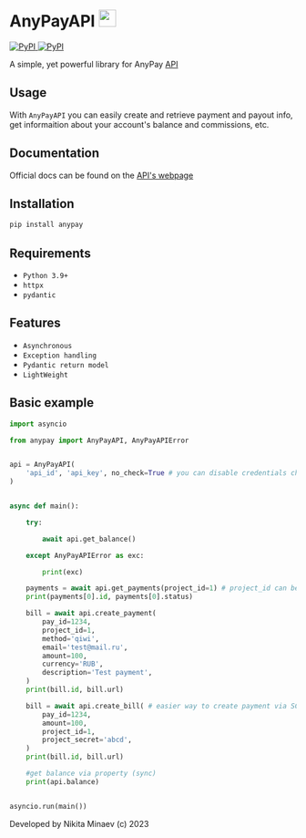 <div align="left">
    <h1>AnyPayAPI <img src="https://anypay.io/template/img/main/logo-start.svg" width=30 height=30></h1>
    <p align="left" >
        <a href="https://pypi.org/project/anypay/">
            <img src="https://img.shields.io/pypi/v/anypay?style=flat-square" alt="PyPI">
        </a>
        <a href="https://pypi.org/project/anypay/">
            <img src="https://img.shields.io/pypi/dm/anypay?style=flat-square" alt="PyPI">
        </a>
    </p>
</div>

A simple, yet powerful library for AnyPay [API](https://anypay.io/doc/api)


## Usage

With ``AnyPayAPI`` you can easily create and retrieve payment and payout info, get informaition about your account's balance and commissions, etc.

## Documentation

Official docs can be found on the [API's webpage](https://anypay.io/doc/api)

## Installation

```bash
pip install anypay
```

## Requirements

 - ``Python 3.9+``
 - ``httpx``
 - ``pydantic``

## Features

 - ``Asynchronous``
 - ``Exception handling``
 - ``Pydantic return model``
 - ``LightWeight``

## Basic example

```python
import asyncio

from anypay import AnyPayAPI, AnyPayAPIError


api = AnyPayAPI(
    'api_id', 'api_key', no_check=True # you can disable credentials check
) 


async def main():

    try:

        await api.get_balance()

    except AnyPayAPIError as exc:

        print(exc)

    payments = await api.get_payments(project_id=1) # project_id can be provided in __init__
    print(payments[0].id, payments[0].status)

    bill = await api.create_payment(
        pay_id=1234,
        project_id=1,
        method='qiwi',
        email='test@mail.ru',
        amount=100, 
        currency='RUB', 
        description='Test payment', 
    )
    print(bill.id, bill.url)

    bill = await api.create_bill( # easier way to create payment via SCI
        pay_id=1234,
        amount=100,
        project_id=1,
        project_secret='abcd',
    )
    print(bill.id, bill.url)

    #get balance via property (sync)
    print(api.balance)


asyncio.run(main())
```

Developed by Nikita Minaev (c) 2023
